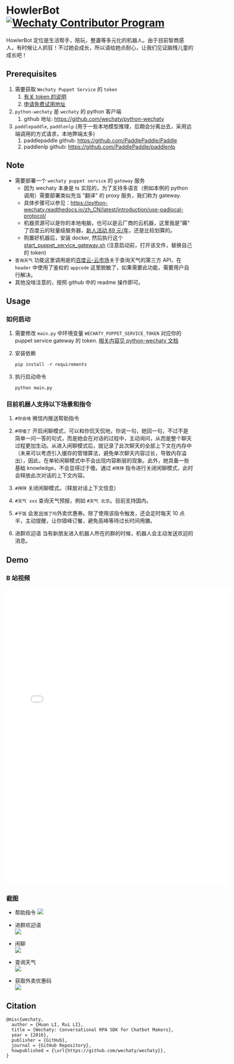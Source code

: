 # HowlerBot   [![Wechaty Contributor Program](https://img.shields.io/badge/Wechaty-Contributor%20Program-green.svg)](https://wechaty.js.org/docs/contributing/)
HowlerBot 定位是生活帮手，陪玩，整蛊等多元化的机器人。由于目前智商感人，有时候让人抓狂！不过她会成长，所以请给她点耐心，让我们见证脑残儿童的成长吧！
## Prerequisites
1. 需要获取 `Wechaty Puppet Service` 的 `token` 
   1. [有关 token 的说明](https://wechaty.js.org/docs/puppet-services/#get-a-token)
   2. [申请免费试用地址](http://pad-local.com/#/tokens)
2. `python-wechaty` 是 `wechaty` 的 python 客户端
   1. github 地址: https://github.com/wechaty/python-wechaty
3. `paddlepaddle`, `paddlenlp` (用于一些本地模型推理，后期会分离出去，采用远端调用的方式请求，本地弊端太多)
   1. paddlepaddle github: https://github.com/PaddlePaddle/Paddle
   2. paddlenlp github: https://github.com/PaddlePaddle/paddlenlp

## Note
* 需要部署一个 `wechaty puppet service` 的 `gateway` 服务
	* 因为 wechaty 本身是 ts 实现的，为了支持多语言（例如本例的 python 调用）需要部署类似充当 "翻译" 的 proxy 服务，我们称为 gateway.
    * 具体步骤可以参见：https://python-wechaty.readthedocs.io/zh_CN/latest/introduction/use-padlocal-protocol/
    * 机器资源可以是你的本地电脑，也可以是云厂商的云机器，这里我是”薅“ 了百度云的轻量级服务器，[新人活动 89 元/年](https://cloud.baidu.com/campaign/2021autdiscount/index.html?track=cp:npinzhuan|pf:PC|pp:npinzhuan-biaoti|pu:wenzineirong|ci:21phsy|kw:10314815)，还是比较划算的。
    * 购置好机器后，安装 docker, 然后执行这个 [start_puppet_service_gateway.sh](https://github.com/jiaqianjing/HowlerBot/blob/main/puppet_service_gateway/start_puppet_service_gateway.sh) (注意启动前，打开该文件，替换自己的 token)
 * `查询天气` 功能这里调用是的[百度云-云市场](https://market.baidu.com/)关于查询天气的第三方 API，在 `header` 中使用了鉴权的 `appcode` 这里脱敏了，如果需要此功能，需要用户自行解决。 
 * 其他没啥注意的，按照 github 中的 readme 操作即可。

## Usage
### 如何启动
   1. 需要修改 `main.py` 中环境变量 `WECHATY_PUPPET_SERVICE_TOKEN` 对应你的 puppet service gateway 的 token. [相关内容见 python-wechaty 文档](https://python-wechaty.readthedocs.io/zh_CN/latest/introduction/use-padlocal-protocol/)
   
   2. 安装依赖
      ```python
      pip install -r requirements
      ```
   3. 执行启动命令
      ```bash
      python main.py
      ```

### 目前机器人支持以下场景和指令
1. `#你会啥`
   微信内推送帮助指令

2. `#唠嗑了`
   开启闲聊模式，可以和你侃天侃地，你说一句，她回一句，不过不是简单一问一答的句式，而是她会在对话的过程中，主动询问，从而是整个聊天过程更加生动。从进入闲聊模式后，就记录了此次聊天的全部上下文在内存中（未来可以考虑引入缓存的管理算法，避免单次聊天内容过长，导致内存溢出），因此，在单轮闲聊模式中不会出现内容断层的现象。此外，她具备一些基础 knowledge，不会显得过于傻。通过 `#拜拜` 指令进行关闭闲聊模式，此时会释放此次对话的上下文内容。 

3. `#拜拜`
   关闭闲聊模式。（释放对话上下文信息）

4. `#天气 xxx`
   查询天气预报，例如 `#天气 北京`。目前支持国内。

5. `#干饭`
   会发出`饿了吗`外卖优惠券。除了使用该指令触发，还会定时每天 10 点半，主动提醒，让你错峰订餐，避免高峰等待过长时间用膳。

6. 进群欢迎语
   当有新朋友进入机器人所在的群的时候，机器人会主动发送欢迎的消息。

## Demo
### B 站视频
<iframe src="//player.bilibili.com/player.html?aid=250237547&bvid=BV1wv411P78p&cid=398500521&page=1" scrolling="no" border="0" frameborder="no" framespacing="0" allowfullscreen="true" width=600 height=800> </iframe>

### 截图
* 帮助指令
  ![](./img/demo-05.png)

* 进群欢迎语  
  ![](./img/demo-01.png)

* 闲聊  
  ![](./img/demo-02.png)

* 查询天气  
  ![](./img/demo-03.png)

* 获取外卖优惠码  
  ![](./img/demo-04.png)


## Citation
```
@misc{wechaty,
  author = {Huan LI, Rui LI},
  title = {Wechaty: Conversational RPA SDK for Chatbot Makers},
  year = {2016},
  publisher = {GitHub},
  journal = {GitHub Repository},
  howpublished = {\url{https://github.com/wechaty/wechaty}},
}
```
